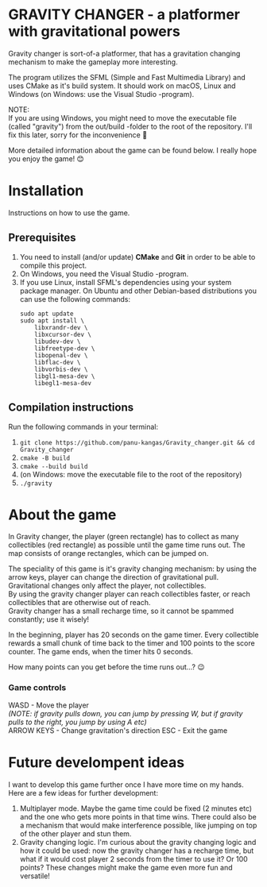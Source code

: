 # GRAVITY CHANGER - a platformer with gravitational powers

Gravity changer is sort-of-a platformer, that has a gravitation changing mechanism to make the gameplay more interesting.

The program utilizes the SFML (Simple and Fast Multimedia Library) and uses CMake as it's build system. It should work on macOS, Linux and Windows (on Windows: use the Visual Studio -program).  

NOTE:   
If you are using Windows, you might need to move the executable file (called "gravity") from the out/build -folder to the root of the repository. I'll fix this later, sorry for the inconvenience 🙈

More detailed information about the game can be found below. 
I really hope you enjoy the game! 😊 

# Installation

Instructions on how to use the game.

## Prerequisites

1. You need to install (and/or update) **CMake** and **Git** in order to be able to compile this project.  
2. On Windows, you need the Visual Studio -program.  
3. If you use Linux, install SFML's dependencies using your system package manager. On Ubuntu and other Debian-based distributions you can use the following commands:
    ```
    sudo apt update
    sudo apt install \
        libxrandr-dev \
        libxcursor-dev \
        libudev-dev \
        libfreetype-dev \
        libopenal-dev \
        libflac-dev \
        libvorbis-dev \
        libgl1-mesa-dev \
        libegl1-mesa-dev
    ```

## Compilation instructions

Run the following commands in your terminal:

1. ```git clone https://github.com/panu-kangas/Gravity_changer.git && cd Gravity_changer```  
2. ```cmake -B build```  
3. ```cmake --build build```
4. (on Windows: move the executable file to the root of the repository)
5. ```./gravity```

# About the game

In Gravity changer, the player (green rectangle) has to collect as many collectibles (red rectangle) as possible until the game time runs out. The map consists of orange rectangles, which can be jumped on.  

The speciality of this game is it's gravity changing mechanism: by using the arrow keys, player can change the direction of gravitational pull. Gravitational changes only affect the player, not collectibles.  
By using the gravity changer player can reach collectibles faster, or reach collectibles that are otherwise out of reach.  
Gravity changer has a small recharge time, so it cannot be spammed constantly; use it wisely!

In the beginning, player has 20 seconds on the game timer. Every collectible rewards a small chunk of time back to the timer and 100 points to the score counter. The game ends, when the timer hits 0 seconds.  
  
How many points can you get before the time runs out...? 😉

### Game controls

WASD - Move the player  
*(NOTE: if gravity pulls down, you can jump by pressing W, but if gravity pulls to the right, you jump by using A etc)*  
ARROW KEYS - Change gravitation's direction 
ESC - Exit the game

# Future develompent ideas

I want to develop this game further once I have more time on my hands. Here are a few ideas for further development:  

1. Multiplayer mode. Maybe the game time could be fixed (2 minutes etc) and the one who gets more points in that time wins. There could also be a mechanism that would make interference possible, like jumping on top of the other player and stun them.
2. Gravity changing logic. I'm curious about the gravity changing logic and how it could be used: now the gravity changer has a recharge time, but what if it would cost player 2 seconds from the timer to use it? Or 100 points? These changes might make the game even more fun and versatile! 

